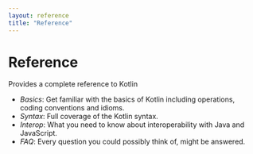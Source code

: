 ```yaml
---
layout: reference
title: "Reference"
---
```


# Reference

Provides a complete reference to Kotlin

* *Basics*: Get familiar with the basics of Kotlin including operations, coding conventions and idioms.
* *Syntax*: Full coverage of the Kotlin syntax.
* *Interop*: What you need to know about interoperability with Java and JavaScript.
* *FAQ*: Every question you could possibly think of, might be answered. 